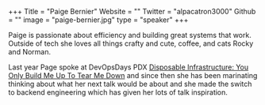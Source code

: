 +++
Title = "Paige Bernier"
Website = ""
Twitter = "alpacatron3000"
Github = ""
image = "paige-bernier.jpg"
type = "speaker"
+++

Paige is passionate about efficiency and building great systems that work. Outside of tech she loves all things crafty and cute, coffee, and cats Rocky and Norman.

Last year Page spoke at DevOpsDays PDX [Disposable Infrastructure: You Only Build Me Up To Tear Me Down](https://www.youtube.com/watch?v=Xz6dfXhvYaY) 
and since then she has been marinating thinking about what her next talk would be about 
and she made the switch to backend engineering which has given her lots of talk 
inspiration.